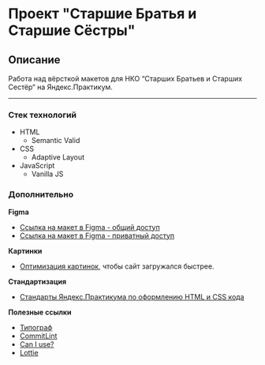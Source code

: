 # Проект "Старшие Братья и Старшие Сёстры"

## Описание
Работа над вёрсткой макетов для НКО “Старших Братьев и Старших Сестёр“ на Яндекс.Практикум.

---
### Стек технологий
* HTML
  * Semantic Valid
* CSS
  * Adaptive Layout
* JavaScript
  * Vanilla JS

### Дополнительно

**Figma**

* [Ссылка на макет в Figma - общий доступ](https://www.figma.com/file/11gCLSDOYlvkbuI3FU36Up/BBBS-for-students)
* [Ссылка на макет в Figma - приватный доступ](https://www.figma.com/team_invite/redeem/HgZCi2cxSWeHsVcZYmY2sI)

**Картинки**

* [Оптимизация картинок](https://tinypng.com/), чтобы сайт загружался быстрее.

 **Стандартизация**

* [Стандарты Яндекс.Практикума по оформлению HTML и CSS кода](https://code.s3.yandex.net/web-developer/static/design-rules/index.html)

**Полезные ссылки**

* [Типограф](https://www.artlebedev.ru/typograf/)
* [CommitLint](https://commitlint.io/)
* [Can I use?](https://caniuse.com/)
* [Lottie](https://airbnb.design/lottie/)
